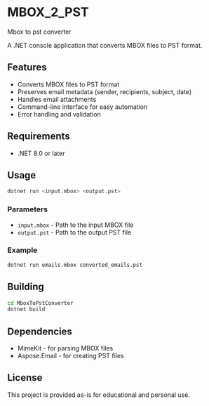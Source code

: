 # MBOX_2_PST
Mbox to pst converter

A .NET console application that converts MBOX files to PST format.

## Features

- Converts MBOX files to PST format
- Preserves email metadata (sender, recipients, subject, date)
- Handles email attachments
- Command-line interface for easy automation
- Error handling and validation

## Requirements

- .NET 8.0 or later

## Usage

```bash
dotnet run <input.mbox> <output.pst>
```

### Parameters

- `input.mbox` - Path to the input MBOX file
- `output.pst` - Path to the output PST file

### Example

```bash
dotnet run emails.mbox converted_emails.pst
```

## Building

```bash
cd MboxToPstConverter
dotnet build
```

## Dependencies

- MimeKit - for parsing MBOX files
- Aspose.Email - for creating PST files

## License

This project is provided as-is for educational and personal use.
